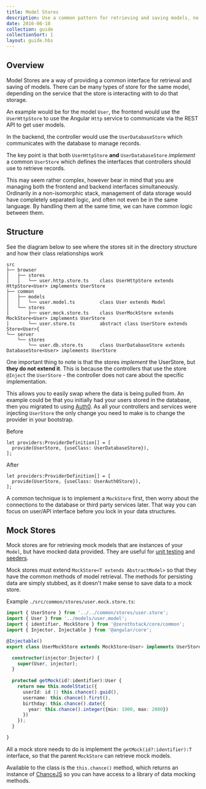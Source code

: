 ```yaml
---
title: Model Stores
description: Use a common pattern for retrieving and saving models, no matter the platform 
date: 2016-06-10
collection: guide
collectionSort: 1
layout: guide.hbs
---
```


## Overview
Model Stores are a way of providing a common interface for retrieval and saving of models.
There can be many types of store for the same model, depending on the service that the store is interacting with to do 
 that storage.
 
An example would be for the model `User`, the frontend would use the `UserHttpStore` to use the Angular `Http` service to
communicate via the REST API to get user models.

In the backend, the controller would use the `UserDatabaseStore` which communicates with the database to manage records.

The key point is that both `UserHttpStore` **and** `UserDatabaseStore` *implement* a common `UserStore` which defines
the interfaces that controllers should use to retrieve records.

This may seem rather complex, however bear in mind that you are managing both the frontend and backend interfaces simultaneously.
Ordinarily in a non-isomorphic stack, management of data storage would have completely separated logic, and often not even
be in the same language. By handling them at the same time, we can have common logic between them.

## Structure

See the diagram below to see where the stores sit in the directory structure and how their class relationships work
```
src
├── browser
│   ├── stores
│   │   └── user.http.store.ts    class UserHttpStore extends HttpStore<User> implements UserStore
├── common
│   ├── models
│   │   └── user.model.ts         class User extends Model
│   └── stores
│       ├── user.mock.store.ts    class UserMockStore extends MockStore<User> implements UserStore
│       └── user.store.ts         abstract class UserStore extends Store<User>{
└── server
    └── stores
        └── user.db.store.ts      class UserDatabaseStore extends DatabaseStore<User> implements UserStore
```


One important thing to note is that the stores *implement* the UserStore, but **they do not extend it**. This is because
the controllers that use the store `@Inject` the `UserStore` - the controller does not care about the specific implementation.

This allows you to easily swap where the data is being pulled from. An example could be that you initially had your users
stored in the database, then you migrated to using [Auth0][auth0]. As all your controllers and services were injecting
`UserStore` the only change you need to make is to change the provider in your bootstrap.

Before
```
let providers:ProviderDefinition[] = [
  provide(UserStore, {useClass: UserDatabaseStore}),
];
```
After
```
let providers:ProviderDefinition[] = [
  provide(UserStore, {useClass: UserAuth0Store}),
];

```

A common technique is to implement a `MockStore` first, then worry about the connections to the database or third party
 services later. That way you can focus on user/API interface before you lock in your data structures.

## Mock Stores
Mock stores are for retrieving mock models that are instances of your `Model`, but have mocked data provided. They are
useful for [unit testing][testing] and [seeders][seeding].

Mock stores must extend `MockStore<T extends AbstractModel>` so that they have the common methods of model retrieval.
The methods for persisting data are simply stubbed, as it doesn't make sense to save data to a mock store.

Example `./src/common/stores/user.mock.store.ts`:
```typescript
import { UserStore } from '../../common/stores/user.store';
import { User } from '../models/user.model';
import { identifier, MockStore } from '@zerothstack/core/common';
import { Injector, Injectable } from '@angular/core';

@Injectable()
export class UserMockStore extends MockStore<User> implements UserStore {

  constructor(injector:Injector) {
    super(User, injector);
  }
  
  protected getMock(id?:identifier):User {
    return new this.modelStatic({
      userId: id || this.chance().guid(),
      username: this.chance().first(),
      birthday: this.chance().date({
        year: this.chance().integer({min: 1900, max: 2000})
      })
    });
  }

}
```

All a mock store needs to do is implement the `getMock(id?:identifier):T` interface, so that the parent `MockStore` can
retrieve mock models.

Available to the class is the `this.chance()` method, which returns an instance of [ChanceJS] so you can have access to
a library of data mocking methods.

[auth0]: https://auth0.com/
[testing]: /guide/testing
[seeding]: /guide/seeding
[chancejs]: http://chancejs.com/
